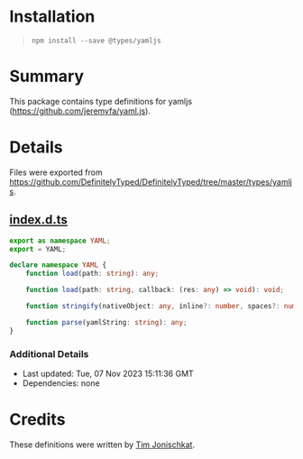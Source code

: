# Installation
> `npm install --save @types/yamljs`

# Summary
This package contains type definitions for yamljs (https://github.com/jeremyfa/yaml.js).

# Details
Files were exported from https://github.com/DefinitelyTyped/DefinitelyTyped/tree/master/types/yamljs.
## [index.d.ts](https://github.com/DefinitelyTyped/DefinitelyTyped/tree/master/types/yamljs/index.d.ts)
````ts
export as namespace YAML;
export = YAML;

declare namespace YAML {
    function load(path: string): any;

    function load(path: string, callback: (res: any) => void): void;

    function stringify(nativeObject: any, inline?: number, spaces?: number): string;

    function parse(yamlString: string): any;
}

````

### Additional Details
 * Last updated: Tue, 07 Nov 2023 15:11:36 GMT
 * Dependencies: none

# Credits
These definitions were written by [Tim Jonischkat](http://www.tim-jonischkat.de).
